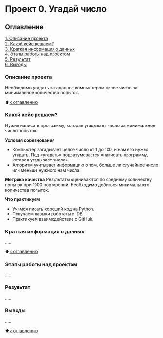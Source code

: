 # Проект 0. Угадай число

## Оглавление
[1. Описание проекта](#Описание-проекта)  
[2. Какой кейс решаем?](#Какой-кейс-решаем)  
[3. Краткая информация о данных](#Краткая-информация-о-данных)  
[4. Этапы работы над проектом](#Этапы-работы-над-проектом)  
[5. Результат](#Результат)  
[6. Выводы](#Выводы)  

### Описание проекта
Необходимо угадать загаданное компьютером целое число за минимальное количество попыток.

 :arrow_up:[к оглавлению](#Оглавление)

### Какой кейс решаем?
Нужно написать программу, которая угадывает число за минимальное число попыток.

**Условия соревнования**
- Компьютер загадывает целое число от 1 до 100, и нам его нужно угадать. Под «угадать» подразумевается «написать программу, которая угадывает число».
 -  Алгоритм учитывает информацию о том, больше ли случайное число или меньше нужного нам числа.

 **Метрика качества**
 Результаты оцениваются по среднему количеству попыток при 1000 повторений. Необходимо добиться минимального количества попыток.
 
**Что практикуем**
+ Учимся писать хороший код на Python.
+ Получаем навыки работаты с IDE.
+ Практикуем взаимодействие с GitHub.

### Краткая информация о данных
 .....

 :arrow_up:[к оглавлению](#Оглавление)

 ### Этапы работы над проектом
 .....

 ### Результат
 .....

### Выводы
.....

 :arrow_up:[к оглавлению](#Оглавление)